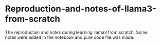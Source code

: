 # Reproduction-and-notes-of-llama3-from-scratch
The reproduction and notes during learning llama3 from scratch.  Some notes were added in the notebook and pure code file was made.
